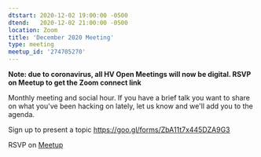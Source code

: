 ```yaml
---
dtstart: 2020-12-02 19:00:00 -0500
dtend:   2020-12-02 21:00:00 -0500
location: Zoom
title: 'December 2020 Meeting'
type: meeting
meetup_id: '274705270'
---
```


**Note: due to coronavirus, all HV Open Meetings will now be
digital. RSVP on Meetup to get the Zoom connect link**

Monthly meeting and social hour. If you have a brief talk you want to share on what you've been hacking on lately, let us know and we'll add you to the agenda.

Sign up to present a topic https://goo.gl/forms/ZbA11t7x445DZA9G3

RSVP on [Meetup](https://www.meetup.com/hvopen/events/274705270/)
